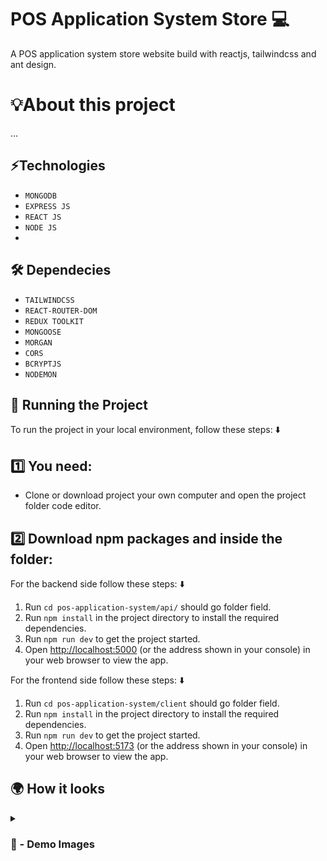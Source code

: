 # POS Application System Store 💻
A POS application system store website build with reactjs, tailwindcss and ant design.

# 💡About this project 
...


## ⚡Technologies
* `MONGODB`
* `EXPRESS JS`
* `REACT JS`
* `NODE JS`
* 
## 🛠 Dependecies
* `TAILWINDCSS`
* `REACT-ROUTER-DOM`
* `REDUX TOOLKIT`
* `MONGOOSE`
* `MORGAN`
* `CORS`
* `BCRYPTJS`
* `NODEMON`

## 🚦 Running the Project

To run the project in your local environment, follow these steps: ⬇️

## 1️⃣ You need: 

- Clone or download project your own computer and open the project folder code editor.

## 2️⃣ Download npm packages and inside the folder:

For the backend side follow these steps: ⬇️

1. Run `cd pos-application-system/api/` should go folder field.
2. Run `npm install` in the project directory to install the required dependencies.
3. Run `npm run dev` to get the project started.
4. Open [http://localhost:5000](http://localhost:5000) (or the address shown in your console) in your web browser to view the app.

For the frontend side follow these steps: ⬇️

1. Run `cd pos-application-system/client` should go folder field.
2. Run `npm install` in the project directory to install the required dependencies.
3. Run `npm run dev` to get the project started.
4. Open [http://localhost:5173](http://localhost:5173) (or the address shown in your console) in your web browser to view the app.


## 🌍 How it looks

<details>
<summary><h3> 📸 - Demo Images </h3></summary>

<img src='https://github.com/user-attachments/assets/4b737342-a4df-490c-af09-6762bd15a4b4' width="100%"/>

#

<img src='https://github.com/user-attachments/assets/1b7aa461-abd2-442b-a771-70e79067039c' width="100%"/>

#

<img src='https://github.com/user-attachments/assets/66ca14f1-e60d-4f84-b634-01287610f970' width="100%"/>

#

<img src='https://github.com/user-attachments/assets/b27f50d2-737e-4c09-84fe-61a905db2142' width="100%"/>

#

<img src='https://github.com/user-attachments/assets/25b67856-e070-40e2-b0eb-006748ce9b03' width="100%"/>

#

<img src='https://github.com/user-attachments/assets/7e1aeb70-5577-4e19-92bb-e6c1a82605a0' width="100%"/>

#

<img src='https://github.com/user-attachments/assets/4350e2ed-5da9-412d-ae02-5cdf538c54d3' width="100%"/>

</details>

